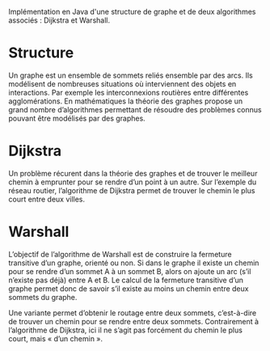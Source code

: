 Implémentation en Java d'une structure de graphe et de deux algorithmes associés : Dijkstra et Warshall.

# Structure

Un graphe est un ensemble de sommets reliés ensemble par des arcs. Ils modélisent de
nombreuses situations où interviennent des objets en interactions. Par exemple les
interconnexions routières entre différentes agglomérations. En mathématiques la théorie des
graphes propose un grand nombre d’algorithmes permettant de résoudre des problèmes connus
pouvant être modélisés par des graphes.

# Dijkstra

Un problème récurent dans la théorie des graphes et de trouver le meilleur chemin à
emprunter pour se rendre d’un point à un autre. Sur l’exemple du réseau routier, l’algorithme de
Dijkstra permet de trouver le chemin le plus court entre deux villes.

# Warshall

L’objectif de l’algorithme de Warshall est de construire la fermeture transitive d’un
graphe, orienté ou non. Si dans le graphe il existe un chemin pour se rendre d’un sommet A à un
sommet B, alors on ajoute un arc (s’il n’existe pas déjà) entre A et B. Le calcul de la fermeture
transitive d’un graphe permet donc de savoir s’il existe au moins un chemin entre deux sommets
du graphe.

Une variante permet d’obtenir le routage entre deux sommets, c’est-à-dire de trouver un
chemin pour se rendre entre deux sommets. Contrairement à l’algorithme de Dijkstra, ici il ne
s’agit pas forcément du chemin le plus court, mais « d’un chemin ».
